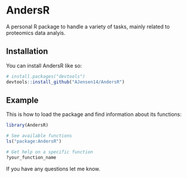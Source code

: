 
<!-- README.md is generated from README.Rmd. Please edit that file -->

# AndersR

A personal R package to handle a variety of tasks, mainly related to
proteomics data analyis.

## Installation

You can install AndersR like so:

``` r
# install.packages("devtools")
devtools::install_github("AJensen14/AndersR")
```

## Example

This is how to load the package and find information about its
functions:

``` r
library(AndersR)

# See available functions
ls("package:AndersR")

# Get help on a specific function
?your_function_name
```

If you have any questions let me know.
